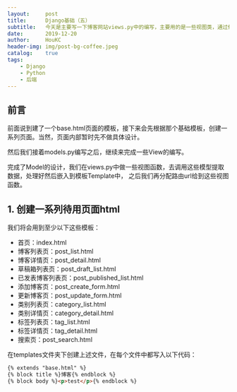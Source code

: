 ```yaml
---
layout:     post
title:      Django基础（五）
subtitle:   今天是主要写一下博客网站views.py中的编写，主要用的是一些视图类，通过修改其中的方法，或者加一些修饰器来实现目标视图。
date:       2019-12-20
author:     HouKC
header-img: img/post-bg-coffee.jpeg
catalog:    true
tags:
    - Django
    - Python
    - 后端
---
```


## 前言
前面说到建了一个base.html页面的模板，接下来会先根据那个基础模板，创建一系列页面。当然，页面内部暂时先不做具体设计。

然后我们接着models.py编写之后，继续来完成一些View的编写。

完成了Model的设计，我们在views.py中做一些视图函数，去调用这些模型提取数据，处理好然后嵌入到模板Template中，
之后我们再分配路由url给到这些视图函数。

## 1. 创建一系列待用页面html
我们将会用到至少以下这些模板：

- 首页：index.html
- 博客列表页：post_list.html
- 博客详情页：post_detail.html
- 草稿箱列表页：post_draft_list.html
- 已发表博客列表页：post_published_list.html
- 添加博客页：post_create_form.html
- 更新博客页：post_update_form.html
- 类别列表页：category_list.html
- 类别详情页：category_detail.html
- 标签列表页：tag_list.html
- 标签详情页：tag_detail.html
- 搜索页：post_search.html

在templates文件夹下创建上述文件，在每个文件中都写入以下代码：
```html
{% extends "base.html" %}
{% block title %}博客{% endblock %}
{% block body %}<p>test</p>{% endblock %}
```
